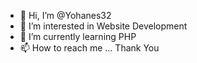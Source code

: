 - 👋 Hi, I’m @Yohanes32
- 👀 I’m interested in Website Development
- 🌱 I’m currently learning PHP
- 📫 How to reach me ...
Thank You

<!---
Yohanes32/Yohanes32 is a ✨ special ✨ repository because its `README.md` (this file) appears on your GitHub profile.
You can click the Preview link to take a look at your changes.
--->
